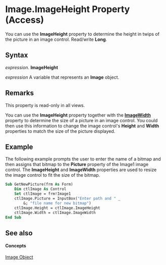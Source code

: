 
# Image.ImageHeight Property (Access)

You can use the  **ImageHeight** property to determine the height in twips of the picture in an image control. Read/write **Long**.


## Syntax

 _expression_. **ImageHeight**

 _expression_ A variable that represents an **Image** object.


## Remarks

This property is read-only in all views.

You can use the  **ImageHeight** property together with the **[ImageWidth](516EBDD4-201D-DB7E-DE34-7F9AD0BB4955.md)** property to determine the size of a picture in an image control. You could then use this information to change the image control's **Height** and **Width** properties to match the size of the picture displayed.


## Example

The following example prompts the user to enter the name of a bitmap and then assigns that bitmap to the  **Picture** property of the Image1 image control. The **ImageHeight** and **ImageWidth** properties are used to resize the image control to fit the size of the bitmap.


```vb
Sub GetNewPicture(frm As Form) 
    Dim ctlImage As Control 
    Set ctlImage = frm!Image1 
    ctlImage.Picture = InputBox("Enter path and " _ 
        &; "file name for new bitmap") 
    ctlImage.Height = ctlImage.ImageHeight 
    ctlImage.Width = ctlImage.ImageWidth 
End Sub
```


## See also


#### Concepts


[Image Object](1bcc8552-94e2-b799-6903-392205cb4341.md)
